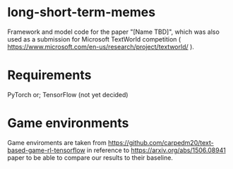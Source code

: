# long-short-term-memes
Framework and model code for the paper "[Name TBD]", which was also used as a submission for Microsoft TextWorld competition ( https://www.microsoft.com/en-us/research/project/textworld/ ).

# Requirements
PyTorch or;
TensorFlow 
(not yet decided)

# Game environments

Game enviroments are taken from https://github.com/carpedm20/text-based-game-rl-tensorflow in reference to https://arxiv.org/abs/1506.08941 paper to be able to compare our results to their baseline.


